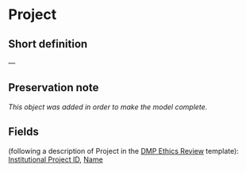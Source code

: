 # Project
## Short definition
—
## Preservation note
*This object was added in order to make the model complete.*
## Fields
(following a description of Project in the [DMP Ethics Review](../Templates/DMP%20Ethics%20Review.md) template):
[Institutional Project ID](../Object-Fields/Project/Institutional%20Project%20ID.md),
[Name](../Object-Fields/Project/Name.md)
